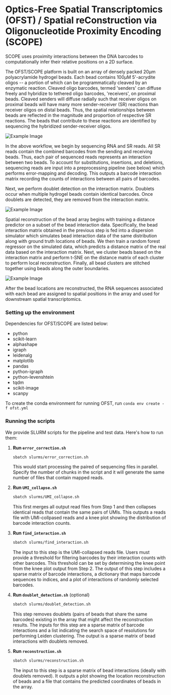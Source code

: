 # Optics-Free Spatial Transcriptomics (OFST) / Spatial reConstruction via Oligonucleotide Proximity Encoding (SCOPE)
SCOPE uses proximity interactions between the DNA barcodes to computationally infer their relative positions on a 2D surface. 

The OFST/SCOPE platform is built on an array of densely packed 20µm polyacrylamide hydrogel beads. Each bead contains 100µM 5'-acrydite oligos -- a portion of which can be programmatically cleaved by an enzymatic reaction. Cleaved oligo barcodes, termed 'senders' can diffuse freely and hybridize to tethered oligo barcodes, 'receivers', on proximal beads. Cleaved senders will diffuse radially such that receiver oligos on proximal beads will have many more sender-receiver (SR) reactions than receiver oligos on distal beads. Thus, the spatial relationships between beads are reflected in the magnitude and proportion of respective SR reactions. The beads that contribute to these reactions are identified by sequencing the hybridized sender-receiver oligos. 

![Example Image](https://github.com/SrivatsanLab/OFST/blob/main/OFST-diagram.png?raw=true)

In the above workflow, we begin by sequencing RNA and SR reads. All SR reads contain the combined barcodes from the sending and receiving beads. Thus, each pair of sequenced reads represents an interaction between two beads. To account for substitutions, insertions, and deletions, sequencing reads are input into a preprocessing pipeline (see below) which performs error-mapping and decoding. This outputs a barcode interaction matrix recording the counts of interactions between all pairs of barcodes. 

Next, we perform doublet detection on the interaction matrix. Doublets occur when multiple hydrogel beads contain identical barcodes. Once doublets are detected, they are removed from the interaction matrix.

![Example Image](https://github.com/SrivatsanLab/OFST/blob/main/puzzle_solution_final.png?raw=true)

Spatial reconstruction of the bead array begins with training a distance predictor on a subset of the bead interaction data. Specifically, the bead interaction matrix obtained in the previous step is fed into a dispersion simulator which simulates bead interaction data of the same distribution along with ground truth locations of beads. We then train a random forest regressor on the simulated data, which predicts a distance matrix of the real data based on the interaction matrix. Next, we cluster beads based on the interaction matrix and perform t-SNE on the distance matrix of each cluster to perform local reconstruction. Finally, all bead clusters are stitched together using beads along the outer boundaries.

![Example Image](https://github.com/SrivatsanLab/OFST/blob/main/RNA-beads-connection.png?raw=true)

After the bead locations are reconstructed, the RNA sequences associated with each bead are assigned to spatial positions in the array and used for downstream spatial transcriptomics.

### Setting up the environment
Dependencies for OFST/SCOPE are listed below:
   - python
   - scikit-learn
   - alphashape
   - igraph
   - leidenalg
   - matplotlib
   - pandas
   - python-igraph
   - python-levenshtein
   - tqdm
   - scikit-image
   - scanpy

To create the conda environment for running OFST, run `conda env create -f ofst.yml`
   

### Running the scripts
We provide SLURM scripts for the pipeline and test data. Here's how to run them:

1. **Run `error_correction.sh`**

   ```sh
   sbatch slurms/error_correction.sh
   ```
   This would start processing the paired of sequencing files in parallel. Specify the number of chunks in the script and it will generate the same number of files that contain mapped reads.

2. **Run `UMI_collapse.sh`**

   ```sh
   sbatch slurms/UMI_collapse.sh
   ```
   This first merges all output read files from Step 1 and then collapses identical reads that contain the same pairs of UMIs. This outputs a reads file with UMI-collpased reads and a knee plot showing the distribution of barcode interaction counts.
   
4. **Run `find_interaction.sh`**

   ```sh
   sbatch slurms/find_interaction.sh
   ```
   The input to this step is the UMI-collapsed reads file. Users must provide a threshold for filtering barcodes by their interaction counts with other barcodes. This threshold can be set by determining the knee point from the knee plot output from Step 2. The output of this step includes a sparse matrix of barcode interactions, a dictionary that maps barcode sequences to indices, and a plot of interactions of randomly selected barcodes.  
5. **Run `doublet_detection.sh`** (optional)

   ```sh
   sbatch slurms/doublet_detection.sh
   ```
   This step removes doublets (pairs of beads that share the same barcodes) existing in the array that might affect the reconstruction results. The inputs for this step are a sparse matrix of barcode interactions and a list indicating the search space of resolutions for performing Leiden clustering. The output is a sparse matrix of bead interactions with doublets removed.
6. **Run `reconstruction.sh`**

   ```sh
   sbatch slurms/reconstruction.sh
   ```
   The input to this step is a sparse matrix of bead interactions (ideally with doublets removed). It outputs a plot showing the location reconstruction of beads and a file that contains the predicted coordinates of beads in the array.

